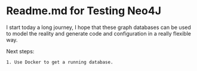 # Readme.md for Testing Neo4J
I start today a long journey, I hope that these graph databases can be used 
to model the reality and generate code and configuration in a really flexible way.

Next steps:

    1. Use Docker to get a running database.